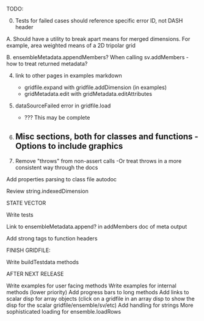 TODO:

0. Tests for failed cases should reference specific error ID, not DASH header

A. Should have a utility to break apart means for merged dimensions. For example,
area weighted means of a 2D tripolar grid

B. ensembleMetadata.appendMembers?
When calling sv.addMembers - how to treat returned metadata?

4. link to other pages in examples markdown
    - gridfile.expand with gridfile.addDimension (in examples)
    - gridMetadata.edit with gridMetadata.editAttributes

7. dataSourceFailed error in gridfile.load
    - ??? This may be complete
8. Misc sections, both for classes and functions
   -Options to include graphics
   -
9. Remove "throws" from non-assert calls
    -Or treat throws in a more consistent way through the docs

Add properties parsing to class file autodoc

Review string.indexedDimension


STATE VECTOR

Write tests

Link to ensembleMetadata.append? in addMembers doc of meta output

Add strong tags to function headers


FINISH GRIDFILE:

Write buildTestdata methods


AFTER NEXT RELEASE

Write examples for user facing methods
Write examples for internal methods (lower priority)
Add progress bars to long methods
Add links to scalar disp for array objects (click on a gridfile in an array disp to show the disp for the scalar gridfile/ensemble/sv/etc)
Add handling for <missing> strings
More sophisticated loading for ensemble.loadRows
